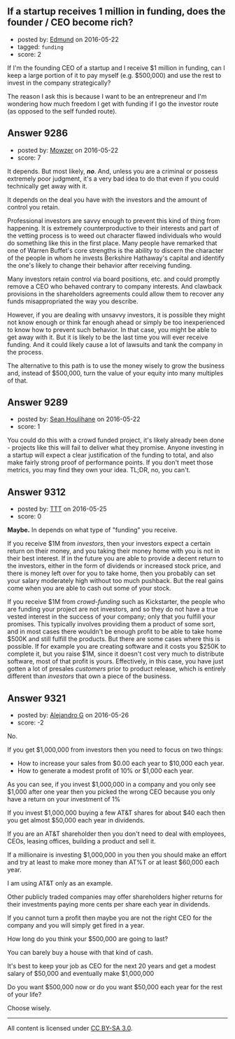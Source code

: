 ## If a startup receives 1 million in funding, does the founder / CEO become rich?

- posted by: [Edmund](https://stackexchange.com/users/1693376/edmund) on 2016-05-22
- tagged: `funding`
- score: 2

If I'm the founding CEO of a startup and I receive $1 million in funding,  can I keep a large portion of it to pay myself (e.g. $500,000) and use the rest to invest in the company strategically?

The reason I ask this is because I want to be an entrepreneur and I'm wondering how much freedom I get with funding if I go the investor route (as opposed to the self funded route).


## Answer 9286

- posted by: [Mowzer](https://stackexchange.com/users/1803081/mowzer) on 2016-05-22
- score: 7

It depends. But most likely, ***no***. And, unless you are a criminal or possess extremely poor judgment, it's a very bad idea to do that even if you could technically get away with it.

It depends on the deal you have with the investors and the amount of control you retain.

Professional investors are savvy enough to prevent this kind of thing from happening. It is extremely counterproductive to their interests and part of the vetting process is to weed out character flawed individuals who would do something like this in the first place. Many people have remarked that one of Warren Buffet's core strengths is the ability to discern the character of the people in whom he invests Berkshire Hathaway's capital and identify the one's likely to change their behavior after receiving funding.

Many investors retain control via board positions, etc. and could promptly remove a CEO who behaved contrary to company interests. And clawback provisions in the shareholders agreements could allow them to recover any funds misappropriated the way you describe.

However, if you are dealing with unsavvy investors, it is possible they might not know enough or think far enough ahead or simply be too inexperienced to know how to prevent such behavior. In that case, you might be able to get away with it. But it is likely to be the last time you will ever receive funding. And it could likely cause a lot of lawsuits and tank the company in the process.

The alternative to this path is to use the money wisely to grow the business and, instead of $500,000, turn the value of your equity into many multiples of that.


## Answer 9289

- posted by: [Sean Houlihane](https://stackexchange.com/users/977188/sean-houlihane) on 2016-05-22
- score: 1

You could do this with a crowd funded project, it's likely already been done - projects like this will fail to deliver what they promise. Anyone investing in a startup will expect a clear justification of the funding to total, and also make fairly strong proof of performance points. If you don't meet those metrics, you may find they own your idea. TL;DR, no, you can't.


## Answer 9312

- posted by: [TTT](https://stackexchange.com/users/62041/ttt) on 2016-05-25
- score: 0

**Maybe.** In depends on what type of "funding" you receive.

If you receive $1M from *investors*, then your investors expect a certain return on their money, and you taking their money home with you is not in their best interest. If in the future you are able to provide a decent return to the investors, either in the form of dividends or increased stock price, and there is money left over for you to take home, then you probably can set your salary moderately high without too much pushback. But the real gains come when you are able to cash out some of your stock.

If you receive $1M from *crowd-funding* such as Kickstarter, the people who are funding your project are not investors, and so they do not have a true vested interest in the success of your company; only that you fulfill your promises. This typically involves providing them a product of some sort, and in most cases there wouldn't be enough profit to be able to take home $500K and still fulfill the products. But there are some cases where this is possible. If for example you are creating software and it costs you $250K to complete it, but you raise $1M, since it doesn't cost very much to distribute software, most of that profit is yours. Effectively, in this case, you have just gotten a lot of presales *customers* prior to product release, which is entirely different than *investors* that own a piece of the business.


## Answer 9321

- posted by: [Alejandro G](https://stackexchange.com/users/8265496/alejandro-g) on 2016-05-26
- score: -2

No.

If you get $1,000,000 from investors then you need to focus on two things:

 - How to increase your sales from $0.00 each year to $10,000 each year.
 - How to generate a modest profit of 10% or $1,000 each year.

As you can see, if you invest $1,000,000 in a company and you only see $1,000 after one year then you picked the wrong CEO because you only have a return on your investment of 1%

If you invest $1,000,000 buying a few AT&T shares for about $40 each then you get almost $50,000 each year in dividends.

If you are an AT&T shareholder then you don't need to deal with employees, CEOs, leasing offices, building a product and sell it.

If a millionaire is investing $1,000,000 in you then you should make an effort and try at least to make more money than AT%T or at least $60,000 each year.

I am using AT&T only as an example.

Other publicly traded companies may offer shareholders higher returns for their investments paying more cents per share each year in dividends.

If you cannot turn a profit then maybe you are not the right CEO for the company and you will simply get fired in a year.

How long do you think your $500,000 are going to last?

You can barely buy a house with that kind of cash.

It's best to keep your job as CEO for the next 20 years and get a modest salary of $50,000 and eventually make $1,000,000

Do you want $500,000 now or do you want $50,000 each year for the rest of your life?

Choose wisely.




---

All content is licensed under [CC BY-SA 3.0](https://creativecommons.org/licenses/by-sa/3.0/).
